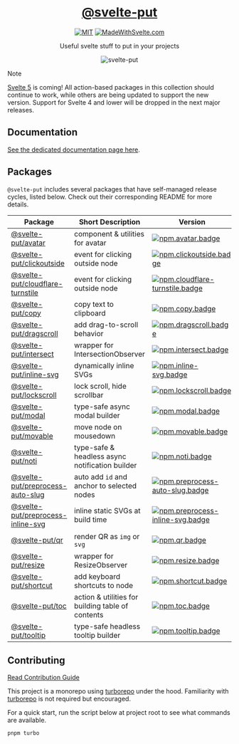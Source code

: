 <div align="center">

# [@svelte-put][docs]

[![MIT][license.badge]][license] [![MadeWithSvelte.com][madewithsvelte.badge]][madewithsvelte]

Useful svelte stuff to put in your projects

![svelte-put](https://github.com/vnphanquang/svelte-put/blob/main/sites/docs/src/lib/assets/images/og/svelte-put.jpg)

</div>

> [!NOTE]
> [Svelte 5](https://svelte.dev/blog/svelte-5-release-candidate) is coming! All action-based packages in this collection should continue to work, while others are being updated to support the new version. Support for Svelte 4 and lower will be dropped in the next major releases.

## Documentation

[See the dedicated documentation page here][docs].

## Packages

`@svelte-put` includes several packages that have self-managed release cycles, listed below. Check out their corresponding README for more details.

| Package                                                           | Short Description                                 | Version                                                         | Changelog                                           | Docs                                        |
| ----------------------------------------------------------------- | ------------------------------------------------- | --------------------------------------------------------------- | --------------------------------------------------- | ------------------------------------------- |
| [@svelte-put/avatar][github.avatar]                               | component & utilities for avatar                  | [![npm.avatar.badge]][npm.avatar]                               | [Changelog][github.avatar.changelog]                | [![docs.badge]][docs.avatar]                |
| [@svelte-put/clickoutside][github.clickoutside]                   | event for clicking outside node                   | [![npm.clickoutside.badge]][npm.clickoutside]                   | [Changelog][github.clickoutside.changelog]          | [![docs.badge]][docs.clickoutside]          |
| [@svelte-put/cloudflare-turnstile][github.cloudflare-turnstile]   | event for clicking outside node                   | [![npm.cloudflare-turnstile.badge]][npm.cloudflare-turnstile]   | [Changelog][github.cloudflare-turnstile.changelog]  | [![docs.badge]][docs.cloudflare-turnstile]  |
| [@svelte-put/copy][github.copy]                                   | copy text to clipboard                            | [![npm.copy.badge]][npm.copy]                                   | [Changelog][github.copy.changelog]                  | [![docs.badge]][docs.copy]                  |
| [@svelte-put/dragscroll][github.dragscroll]                       | add drag-to-scroll behavior                       | [![npm.dragscroll.badge]][npm.dragscroll]                       | [Changelog][github.dragscroll.changelog]            | [![docs.badge]][docs.dragscroll]            |
| [@svelte-put/intersect][github.intersect]                         | wrapper for IntersectionObserver                  | [![npm.intersect.badge]][npm.intersect]                         | [Changelog][github.intersect.changelog]             | [![docs.badge]][docs.intersect]             |
| [@svelte-put/inline-svg][github.inline-svg]                       | dynamically inline SVGs                           | [![npm.inline-svg.badge]][npm.inline-svg]                       | [Changelog][github.inline-svg.changelog]            | [![docs.badge]][docs.inline-svg]            |
| [@svelte-put/lockscroll][github.lockscroll]                       | lock scroll, hide scrollbar                       | [![npm.lockscroll.badge]][npm.lockscroll]                       | [Changelog][github.lockscroll.changelog]            | [![docs.badge]][docs.lockscroll]            |
| [@svelte-put/modal][github.modal]                                 | type-safe async modal builder                     | [![npm.modal.badge]][npm.modal]                                 | [Changelog][github.modal.changelog]                 | [![docs.badge]][docs.modal]                 |
| [@svelte-put/movable][github.movable]                             | move node on mousedown                            | [![npm.movable.badge]][npm.movable]                             | [Changelog][github.movable.changelog]               | [![docs.badge]][docs.movable]               |
| [@svelte-put/noti][github.noti]                                   | type-safe & headless async notification builder   | [![npm.noti.badge]][npm.noti]                                   | [Changelog][github.noti.changelog]                  | [![docs.badge]][docs.noti]                  |
| [@svelte-put/preprocess-auto-slug][github.preprocess-auto-slug]   | auto add `id` and anchor to selected nodes        | [![npm.preprocess-auto-slug.badge]][npm.preprocess-auto-slug]   | [Changelog][github.preprocess-auto-slug.changelog]  | [![docs.badge]][docs.preprocess-auto-slug]  |
| [@svelte-put/preprocess-inline-svg][github.preprocess-inline-svg] | inline static SVGs at build time                  | [![npm.preprocess-inline-svg.badge]][npm.preprocess-inline-svg] | [Changelog][github.preprocess-inline-svg.changelog] | [![docs.badge]][docs.preprocess-inline-svg] |
| [@svelte-put/qr][github.qr]                                       | render QR as `img` or `svg`                       | [![npm.qr.badge]][npm.qr]                                       | [Changelog][github.qr.changelog]                    | [![docs.badge]][docs.qr]                    |
| [@svelte-put/resize][github.resize]                               | wrapper for ResizeObserver                        | [![npm.resize.badge]][npm.resize]                               | [Changelog][github.resize.changelog]                | [![docs.badge]][docs.resize]                |
| [@svelte-put/shortcut][github.shortcut]                           | add keyboard shortcuts to node                    | [![npm.shortcut.badge]][npm.shortcut]                           | [Changelog][github.shortcut.changelog]              | [![docs.badge]][docs.shortcut]              |
| [@svelte-put/toc][github.toc]                                     | action & utilities for building table of contents | [![npm.toc.badge]][npm.toc]                                     | [Changelog][github.toc.changelog]                   | [![docs.badge]][docs.toc]                   |
| [@svelte-put/tooltip][github.tooltip]                             | type-safe headless tooltip builder                | [![npm.tooltip.badge]][npm.tooltip]                             | [Changelog][github.tooltip.changelog]               | [![docs.badge]][docs.tooltip]               |

<!-- ### In the Pipeline

These are some packages that will be added in the future (as soon as I find time, and the implementation has matured & become generic enough).

| Package                             | Category  | Short Description             | Status      | Docs        |
| ----------------------------------- | --------- | ----------------------------- | ----------- | ----------- |
| [@svelte-put/select][github.select] | component | minimal & extensible `select` | prototyping | coming soon |

Names for those packages may change. -->

## Contributing

[Read Contribution Guide][github.contributing]

This project is a monorepo using [turborepo] under the hood. Familiarity with [turborepo] is not required but encouraged.

For a quick start, run the script below at project root to see what commands are available.

```bash
pnpm turbo
```

<!-- github specifics -->

[github.contributing]: ./CONTRIBUTING.md
[github.issues]: https://github.com/vnphanquang/svelte-put/issues?q=
[github.avatar]: https://github.com/vnphanquang/svelte-put/tree/main/packages/avatar
[github.avatar.changelog]: https://github.com/vnphanquang/svelte-put/blob/main/packages/avatar/CHANGELOG.md
[github.clickoutside]: https://github.com/vnphanquang/svelte-put/tree/main/packages/clickoutside
[github.clickoutside.changelog]: https://github.com/vnphanquang/svelte-put/blob/main/packages/clickoutside/CHANGELOG.md
[github.cloudflare-turnstile]: https://github.com/vnphanquang/svelte-put/tree/main/packages/cloudflare-turnstile
[github.cloudflare-turnstile.changelog]: https://github.com/vnphanquang/svelte-put/blob/main/packages/cloudflare-turnstile/CHANGELOG.md
[github.copy]: https://github.com/vnphanquang/svelte-put/tree/main/packages/copy
[github.copy.changelog]: https://github.com/vnphanquang/svelte-put/blob/main/packages/copy/CHANGELOG.md
[github.dragscroll]: https://github.com/vnphanquang/svelte-put/tree/main/packages/dragscroll
[github.dragscroll.changelog]: https://github.com/vnphanquang/svelte-put/blob/main/packages/dragscroll/CHANGELOG.md
[github.intersect]: https://github.com/vnphanquang/svelte-put/tree/main/packages/intersect
[github.intersect.changelog]: https://github.com/vnphanquang/svelte-put/blob/main/packages/intersect/CHANGELOG.md
[github.inline-svg]: https://github.com/vnphanquang/svelte-put/tree/main/packages/inline-svg
[github.inline-svg.changelog]: https://github.com/vnphanquang/svelte-put/blob/main/packages/inline-svg/CHANGELOG.md
[github.lockscroll]: https://github.com/vnphanquang/svelte-put/tree/main/packages/lockscroll
[github.lockscroll.changelog]: https://github.com/vnphanquang/svelte-put/blob/main/packages/lockscroll/CHANGELOG.md
[github.modal]: https://github.com/vnphanquang/svelte-put/tree/main/packages/modal
[github.modal.changelog]: https://github.com/vnphanquang/svelte-put/blob/main/packages/modal/CHANGELOG.md
[github.movable]: https://github.com/vnphanquang/svelte-put/tree/main/packages/movable
[github.movable.changelog]: https://github.com/vnphanquang/svelte-put/blob/main/packages/movable/CHANGELOG.md
[github.noti]: https://github.com/vnphanquang/svelte-put/tree/main/packages/noti
[github.noti.changelog]: https://github.com/vnphanquang/svelte-put/blob/main/packages/noti/CHANGELOG.md
[github.preprocess-auto-slug]: https://github.com/vnphanquang/svelte-put/tree/main/packages/auto-slug
[github.preprocess-auto-slug.changelog]: https://github.com/vnphanquang/svelte-put/blob/main/packages/auto-slug/CHANGELOG.md
[github.preprocess-inline-svg]: https://github.com/vnphanquang/svelte-put/tree/main/packages/inline-svg
[github.preprocess-inline-svg.changelog]: https://github.com/vnphanquang/svelte-put/blob/main/packages/inline-svg/CHANGELOG.md
[github.qr]: https://github.com/vnphanquang/svelte-put/tree/main/packages/qr
[github.qr.changelog]: https://github.com/vnphanquang/svelte-put/blob/main/packages/qr/CHANGELOG.md
[github.resize]: https://github.com/vnphanquang/svelte-put/tree/main/packages/resize
[github.resize.changelog]: https://github.com/vnphanquang/svelte-put/blob/main/packages/resize/CHANGELOG.md
[github.select]: https://github.com/vnphanquang/svelte-put/tree/main/packages/select
[github.select.changelog]: https://github.com/vnphanquang/svelte-put/blob/main/packages/select/CHANGELOG.md
[github.shortcut]: https://github.com/vnphanquang/svelte-put/tree/main/packages/shortcut
[github.shortcut.changelog]: https://github.com/vnphanquang/svelte-put/blob/main/packages/shortcut/CHANGELOG.md
[github.toc]: https://github.com/vnphanquang/svelte-put/tree/main/packages/toc
[github.toc.changelog]: https://github.com/vnphanquang/svelte-put/blob/main/packages/toc/CHANGELOG.md
[github.tooltip]: https://github.com/vnphanquang/svelte-put/tree/main/packages/tooltip
[github.tooltip.changelog]: https://github.com/vnphanquang/svelte-put/blob/main/packages/tooltip/CHANGELOG.md

<!-- heading badge -->

[license.badge]: https://img.shields.io/badge/license-MIT-blue.svg
[license]: ./LICENSE
[madewithsvelte.badge]: https://madewithsvelte.com/storage/repo-shields/4070-shield.svg
[madewithsvelte]: https://madewithsvelte.com/p/svelte-put/shield-link

<!-- npm -->

[npm.avatar.badge]: https://img.shields.io/npm/v/@svelte-put/avatar
[npm.avatar]: https://www.npmjs.com/package/@svelte-put/avatar
[npm.clickoutside.badge]: https://img.shields.io/npm/v/@svelte-put/clickoutside
[npm.clickoutside]: https://www.npmjs.com/package/@svelte-put/clickoutside
[npm.cloudflare-turnstile.badge]: https://img.shields.io/npm/v/@svelte-put/cloudflare-turnstile
[npm.cloudflare-turnstile]: https://www.npmjs.com/package/@svelte-put/cloudflare-turnstile
[npm.copy.badge]: https://img.shields.io/npm/v/@svelte-put/copy
[npm.copy]: https://www.npmjs.com/package/@svelte-put/copy
[npm.dragscroll.badge]: https://img.shields.io/npm/v/@svelte-put/dragscroll
[npm.dragscroll]: https://www.npmjs.com/package/@svelte-put/dragscroll
[npm.intersect.badge]: https://img.shields.io/npm/v/@svelte-put/intersect
[npm.intersect]: https://www.npmjs.com/package/@svelte-put/intersect
[npm.inline-svg.badge]: https://img.shields.io/npm/v/@svelte-put/inline-svg
[npm.inline-svg]: https://www.npmjs.com/package/@svelte-put/inline-svg
[npm.lockscroll.badge]: https://img.shields.io/npm/v/@svelte-put/lockscroll
[npm.lockscroll]: https://www.npmjs.com/package/@svelte-put/lockscroll
[npm.modal.badge]: https://img.shields.io/npm/v/@svelte-put/modal
[npm.modal]: https://www.npmjs.com/package/@svelte-put/modal
[npm.movable.badge]: https://img.shields.io/npm/v/@svelte-put/movable
[npm.movable]: https://www.npmjs.com/package/@svelte-put/movable
[npm.noti.badge]: https://img.shields.io/npm/v/@svelte-put/noti
[npm.noti]: https://www.npmjs.com/package/@svelte-put/noti
[npm.preprocess-auto-slug.badge]: https://img.shields.io/npm/v/@svelte-put/preprocess-auto-slug
[npm.preprocess-auto-slug]: https://www.npmjs.com/package/@svelte-put/preprocess-auto-slug
[npm.preprocess-inline-svg.badge]: https://img.shields.io/npm/v/@svelte-put/preprocess-inline-svg
[npm.preprocess-inline-svg]: https://www.npmjs.com/package/@svelte-put/preprocess-inline-svg
[npm.qr.badge]: https://img.shields.io/npm/v/@svelte-put/qr
[npm.qr]: https://www.npmjs.com/package/@svelte-put/qr
[npm.resize.badge]: https://img.shields.io/npm/v/@svelte-put/resize
[npm.resize]: https://www.npmjs.com/package/@svelte-put/resize
[npm.shortcut.badge]: https://img.shields.io/npm/v/@svelte-put/shortcut
[npm.shortcut]: https://www.npmjs.com/package/@svelte-put/shortcut
[npm.toc.badge]: https://img.shields.io/npm/v/@svelte-put/toc
[npm.toc]: https://www.npmjs.com/package/@svelte-put/toc
[npm.tooltip.badge]: https://img.shields.io/npm/v/@svelte-put/tooltip
[npm.tooltip]: https://www.npmjs.com/package/@svelte-put/tooltip

<!-- svelte REPL -->

[turborepo]: https://turborepo.org/

<!-- docs linking -->

[docs]: https://svelte-put.vnphanquang.com
[docs.avatar]: https://svelte-put.vnphanquang.com/docs/avatar
[docs.clickoutside]: https://svelte-put.vnphanquang.com/docs/clickoutside
[docs.cloudflare-turnstile]: https://svelte-put.vnphanquang.com/docs/cloudflare-turnstile
[docs.copy]: https://svelte-put.vnphanquang.com/docs/copy
[docs.dragscroll]: https://svelte-put.vnphanquang.com/docs/dragscroll
[docs.intersect]: https://svelte-put.vnphanquang.com/docs/intersect
[docs.inline-svg]: https://svelte-put.vnphanquang.com/docs/inline-svg
[docs.lockscroll]: https://svelte-put.vnphanquang.com/docs/lockscroll
[docs.modal]: https://svelte-put.vnphanquang.com/docs/modal
[docs.movable]: https://svelte-put.vnphanquang.com/docs/movable
[docs.noti]: https://svelte-put.vnphanquang.com/docs/noti
[docs.preprocess-auto-slug]: https://svelte-put.vnphanquang.com/docs/preprocess-auto-slug
[docs.preprocess-inline-svg]: https://svelte-put.vnphanquang.com/docs/preprocess-inline-svg
[docs.qr]: https://svelte-put.vnphanquang.com/docs/qr
[docs.select]: https://svelte-put.vnphanquang.com/docs/select
[docs.resize]: https://svelte-put.vnphanquang.com/docs/resize
[docs.shortcut]: https://svelte-put.vnphanquang.com/docs/shortcut
[docs.toc]: https://svelte-put.vnphanquang.com/docs/toc
[docs.tooltip]: https://svelte-put.vnphanquang.com/docs/tooltip
[docs.badge]: https://img.shields.io/badge/-Docs%20Site-blue
